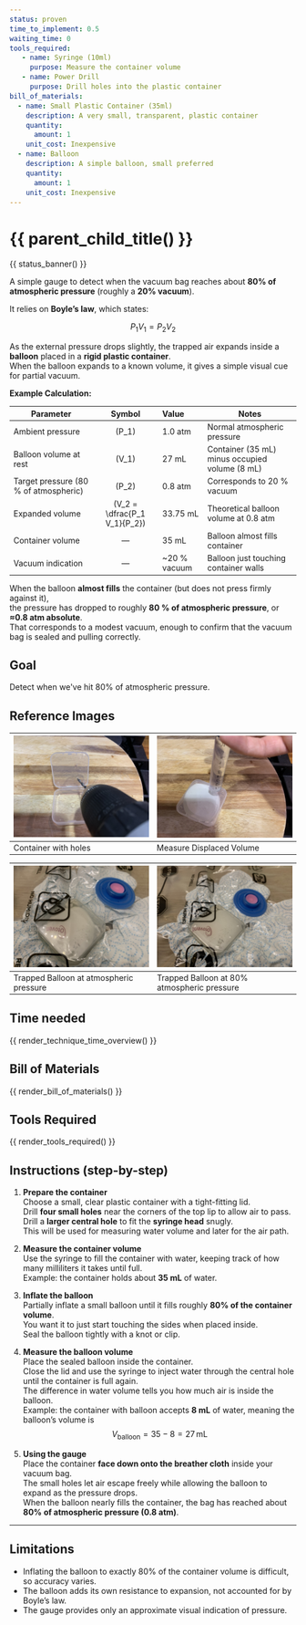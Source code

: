```yaml
---
status: proven
time_to_implement: 0.5
waiting_time: 0
tools_required:
   - name: Syringe (10ml)
     purpose: Measure the container volume
   - name: Power Drill
     purpose: Drill holes into the plastic container
bill_of_materials:
  - name: Small Plastic Container (35ml)
    description: A very small, transparent, plastic container
    quantity:
      amount: 1
    unit_cost: Inexpensive
  - name: Balloon
    description: A simple balloon, small preferred
    quantity:
      amount: 1
    unit_cost: Inexpensive
---
```

# {{ parent_child_title() }}
{{ status_banner() }}

A simple gauge to detect when the vacuum bag reaches about **80% of atmospheric pressure** (roughly a **20% vacuum**).

It relies on **Boyle’s law**, which states:

$$
P_1 V_1 = P_2 V_2
$$

As the external pressure drops slightly, the trapped air expands inside a **balloon** placed in a **rigid plastic container**.  
When the balloon expands to a known volume, it gives a simple visual cue for partial vacuum.

**Example Calculation:**

| Parameter | Symbol | Value | Notes |
|------------|:-------:|:------|-------|
| Ambient pressure | \(P_1\) | 1.0 atm | Normal atmospheric pressure |
| Balloon volume at rest | \(V_1\) | 27 mL | Container (35 mL) minus occupied volume (8 mL) |
| Target pressure (80 % of atmospheric) | \(P_2\) | 0.8 atm | Corresponds to 20 % vacuum |
| Expanded volume | \(V_2 = \dfrac{P_1 V_1}{P_2}\) | 33.75 mL | Theoretical balloon volume at 0.8 atm |
| Container volume | — | 35 mL | Balloon almost fills container |
| Vacuum indication | — | ~20 % vacuum | Balloon just touching container walls |


When the balloon **almost fills** the container (but does not press firmly against it),  
the pressure has dropped to roughly **80 % of atmospheric pressure**, or **≈0.8 atm absolute**.  
That corresponds to a modest vacuum, enough to confirm that the vacuum bag is sealed and pulling correctly.

## Goal

Detect when we've hit 80% of atmospheric pressure.

## Reference Images

| ![Drilling the holes](bl_holes.jpeg) | ![Measure Displaced Volume](bl_measure.jpeg) |
|--------------------------------------|----------------------------------------------|
| Container with holes                 | Measure Displaced Volume                     |

| ![Trapped Balloon at atmospheric pressure](bl_atm.jpeg) | ![Trapped Balloon at atmospheric pressure ](bl_vacuum.jpeg) |
|--------------------------------------------------------|------------------------------------------------------------|
| Trapped Balloon at atmospheric pressure                 | Trapped Balloon at 80% atmospheric pressure                 |

## Time needed

{{ render_technique_time_overview() }}

## Bill of Materials

{{ render_bill_of_materials() }}

## Tools Required

{{ render_tools_required() }}

## Instructions (step-by-step)

1. **Prepare the container**  
   Choose a small, clear plastic container with a tight-fitting lid.  
   Drill **four small holes** near the corners of the top lip to allow air to pass.  
   Drill a **larger central hole** to fit the **syringe head** snugly.  
   This will be used for measuring water volume and later for the air path.

2. **Measure the container volume**  
   Use the syringe to fill the container with water, keeping track of how many milliliters it takes until full.  
   Example: the container holds about **35 mL** of water.

3. **Inflate the balloon**  
   Partially inflate a small balloon until it fills roughly **80% of the container volume**.  
   You want it to just start touching the sides when placed inside.  
   Seal the balloon tightly with a knot or clip.

4. **Measure the balloon volume**  
   Place the sealed balloon inside the container.  
   Close the lid and use the syringe to inject water through the central hole until the container is full again.  
   The difference in water volume tells you how much air is inside the balloon.  
   Example: the container with balloon accepts **8 mL** of water, meaning the balloon’s volume is  
   $$
   V_{\text{balloon}} = 35 - 8 = 27\,\text{mL}
   $$

5. **Using the gauge**  
   Place the container **face down onto the breather cloth** inside your vacuum bag.  
   The small holes let air escape freely while allowing the balloon to expand as the pressure drops.  
   When the balloon nearly fills the container, the bag has reached about **80% of atmospheric pressure (0.8 atm)**.

---

## Limitations

- Inflating the balloon to exactly 80% of the container volume is difficult, so accuracy varies.  
- The balloon adds its own resistance to expansion, not accounted for by Boyle’s law.  
- The gauge provides only an approximate visual indication of pressure.

